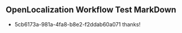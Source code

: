 ## OpenLocalization Workflow Test MarkDown
* 5cb6173a-981a-4fa8-b8e2-f2ddab60a071 thanks!

<!--HONumber=Aug16_HO1-->


